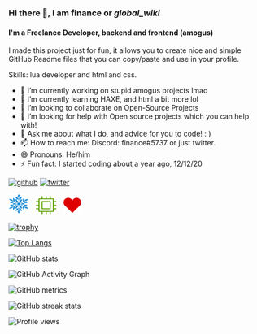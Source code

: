 ### Hi there 👋, I am finance or *global_wiki*
#### I'm a Freelance Developer, backend and frontend (**amogus**)
I made this project just for fun, it allows you to create nice and simple GitHub Readme files that you can copy/paste and use in your profile.

Skills: lua developer and html and css.

- 🔭 I’m currently working on stupid amogus projects lmao 
- 🌱 I’m currently learning HAXE, and html a bit more lol 
- 👯 I’m looking to collaborate on Open-Source Projects 
- 🤔 I’m looking for help with Open source projects which you can help with! 
- 💬 Ask me about what I do, and advice for you to code! : ) 
- 📫 How to reach me: Discord: finance#5737 or just twitter. 
- 😄 Pronouns: He/him 
- ⚡ Fun fact: I started coding about a year ago, 12/12/20 


[<img src='https://cdn.jsdelivr.net/npm/simple-icons@3.0.1/icons/github.svg' alt='github' height='40'>](https://github.com/DAF1014)  [<img src='https://cdn.jsdelivr.net/npm/simple-icons@3.0.1/icons/twitter.svg' alt='twitter' height='40'>](https://twitter.com/global_wiki)  

<a href='https://archiveprogram.github.com/'><img src='https://raw.githubusercontent.com/acervenky/animated-github-badges/master/assets/acbadge.gif' width='40' height='40'></a> <a href='https://docs.github.com/en/developers'><img src='https://raw.githubusercontent.com/acervenky/animated-github-badges/master/assets/devbadge.gif' width='40' height='35'></a> <a href='https://docs.github.com/en/github/supporting-the-open-source-community-with-github-sponsors'><img src='https://raw.githubusercontent.com/acervenky/animated-github-badges/master/assets/sponsorbadge.gif' width='35' height='35'></a> 

[![trophy](https://github-profile-trophy.vercel.app/?username=DAF1014)](https://github.com/ryo-ma/github-profile-trophy)

[![Top Langs](https://github-readme-stats.vercel.app/api/top-langs/?username=DAF1014)](https://github.com/anuraghazra/github-readme-stats)

![GitHub stats](https://github-readme-stats.vercel.app/api?username=DAF1014&show_icons=true&count_private=true)  

![GitHub Activity Graph](https://activity-graph.herokuapp.com/graph?username=DAF1014)  

![GitHub metrics](https://metrics.lecoq.io/DAF1014)  

![GitHub streak stats](https://github-readme-streak-stats.herokuapp.com/?user=DAF1014)  

![Profile views](https://gpvc.arturio.dev/DAF1014)  
